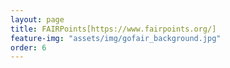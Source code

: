 ```yaml
---
layout: page
title: FAIRPoints[https://www.fairpoints.org/]
feature-img: "assets/img/gofair_background.jpg"
order: 6
---
```

